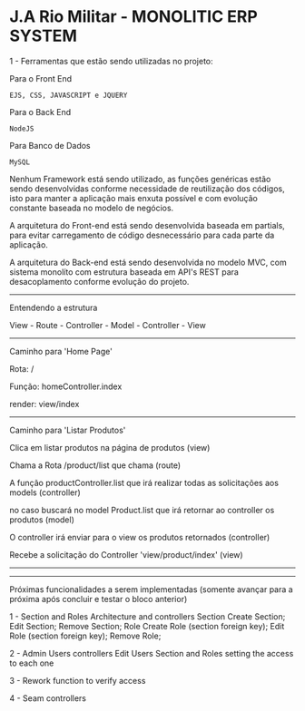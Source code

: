 # J.A Rio Militar - MONOLITIC ERP SYSTEM

1 - Ferramentas que estão sendo utilizadas no projeto:

Para o Front End

	EJS, CSS, JAVASCRIPT e JQUERY

Para o Back End

	NodeJS

Para Banco de Dados
	
	MySQL

Nenhum Framework está sendo utilizado, as funções genéricas estão sendo desenvolvidas
conforme necessidade de reutilização dos códigos, isto para manter a aplicação mais enxuta possível e com evolução 
constante baseada no modelo de negócios.

A arquitetura do Front-end está sendo desenvolvida baseada em partials, para evitar carregamento de código desnecessário para cada parte da aplicação.

A arquitetura do Back-end está sendo desenvolvida no modelo MVC, com sistema monolíto com estrutura baseada em API's REST para desacoplamento conforme evolução do projeto.

--------------------------------------------------

Entendendo a estrutura

View - Route - Controller - Model - Controller - View

---

Caminho para 'Home Page'

Rota: /

Função: homeController.index

render: view/index

---

Caminho para 'Listar Produtos'

Clica em listar produtos na página de produtos (view)

Chama a Rota /product/list que chama (route)

A função productController.list que irá realizar todas as solicitações aos models (controller)

no caso buscará no model Product.list que irá retornar ao controller os produtos (model)

O controller irá enviar para o view os produtos retornados (controller)

Recebe a solicitação do Controller 'view/product/index' (view)

---

---------------------------------------------------

Próximas funcionalidades a serem implementadas (somente avançar para a próxima após concluir e testar o bloco anterior)

1 - Section and Roles Architecture and controllers
	Section
		Create Section;
		Edit Section;
		Remove Section;
	Role
		Create Role (section foreign key);
		Edit Role (section foreign key); 
		Remove Role;


2 - Admin Users controllers
	Edit Users Section and Roles setting the access to each one

3 - Rework function to verify access

4 - Seam controllers